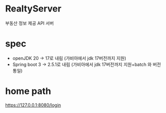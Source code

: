 # RealtyServer
부동산 정보 제공 API 서버 

# spec
- openJDK 20 -> 17로 내림 (가비아에서 jdk 17버전까지 지원)
- Spring boot 3 -> 2.5.1로 내림 (가비아에서 jdk 17버전까지 지원+batch 와 버전통일)


# home path 
https://127.0.0.1:8080/login 
